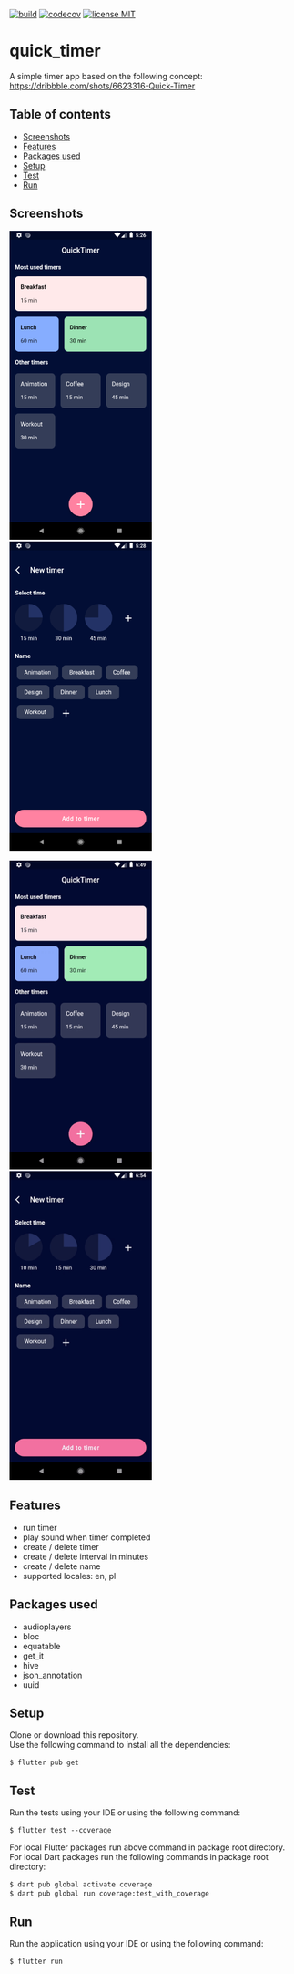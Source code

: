 <a href="https://github.com/gzaber/quick_timer/actions"><img src="https://img.shields.io/github/actions/workflow/status/gzaber/quick_timer/main.yaml" alt="build"></a>
<a href="https://codecov.io/gh/gzaber/quick_timer"><img src="https://codecov.io/gh/gzaber/quick_timer/branch/master/graph/badge.svg" alt="codecov"></a>
<a href="https://opensource.org/licenses/MIT"><img src="https://img.shields.io/github/license/gzaber/quick_timer" alt="license MIT"></a>

# quick_timer

A simple timer app based on the following concept:  
https://dribbble.com/shots/6623316-Quick-Timer

## Table of contents

- [Screenshots](#screenshots)
- [Features](#features)
- [Packages used](#packages-used)
- [Setup](#setup)
- [Test](#test)
- [Run](#run)

## Screenshots

[<img alt="timers overview page" width="250px" src=".screenshots/timers_overview_page.png" />](.screenshots/timers_overview_page.png)
&nbsp;
[<img alt="new timer page" width="250px" src=".screenshots/new_timer_page.png" />](.screenshots/new_timer_page.png)

[<img alt="recording timers overview page" width="250px" src=".screenshots/recording1.gif" />](.screenshots/recording1.gif)
&nbsp;
[<img alt="recording new timer page" width="250px" src=".screenshots/recording2.gif" />](.screenshots/recording2.gif)

## Features

- run timer
- play sound when timer completed
- create / delete timer
- create / delete interval in minutes
- create / delete name
- supported locales: en, pl

## Packages used

- audioplayers
- bloc
- equatable
- get_it
- hive
- json_annotation
- uuid

## Setup

Clone or download this repository.  
Use the following command to install all the dependencies:

```
$ flutter pub get
```

## Test

Run the tests using your IDE or using the following command:

```
$ flutter test --coverage
```

For local Flutter packages run above command in package root directory.  
For local Dart packages run the following commands in package root directory:

```
$ dart pub global activate coverage
$ dart pub global run coverage:test_with_coverage
```

## Run

Run the application using your IDE or using the following command:

```
$ flutter run
```
